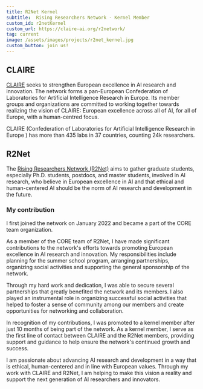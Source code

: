 ```yaml
---
title: R2Net Kernel
subtitle:  Rising Researchers Network - Kernel Member
custom_id: r2netKernel
custom_url: https://claire-ai.org/r2network/
tag: current
image: /assets/images/projects/r2net_kernel.jpg
custom_button: join us!
---
```


## CLAIRE

[CLAIRE](https://claire-ai.org/)  seeks to strengthen European excellence in AI research and innovation. The network forms a pan-European Confederation of Laboratories for Artificial Intelligence Research in Europe. Its member groups and organizations are committed to working together towards realizing the vision of CLAIRE: European excellence across all of AI, for all of Europe, with a human-centred focus.

CLAIRE (Confederation of Laboratories for Artificial Intelligence Research in Europe ) has more than 435 labs in 37 countries, counting 24k researchers.

## R2Net

The [Rising Researchers Network (R2Net)](https://claire-ai.org/r2network/) aims to gather graduate students, especially Ph.D. students, postdocs, and master students, involved in AI research, who believe in European excellence in AI and that ethical and human-centered AI should be the norm of AI research and development in the future.

### My contribution

I first joined the network on January 2022 and became a part of the CORE team organization.

As a member of the CORE team of R2Net, I have made significant contributions to the network's efforts towards promoting European excellence in AI research and innovation. My responsibilities include planning for the summer school program, arranging partnerships, organizing social activities and supporting the general sponsorship of the network.

Through my hard work and dedication, I was able to secure several partnerships that greatly benefited the network and its members. I also played an instrumental role in organizing successful social activities that helped to foster a sense of community among our members and create opportunities for networking and collaboration.

In recognition of my contributions, I was promoted to a kernel member after just 10 months of being part of the network. As a kernel member, I serve as the first line of contact between CLAIRE and the R2Net members, providing support and guidance to help ensure the network's continued growth and success.

I am passionate about advancing AI research and development in a way that is ethical, human-centered and in line with European values. Through my work with CLAIRE and R2Net, I am helping to make this vision a reality and support the next generation of AI researchers and innovators.
